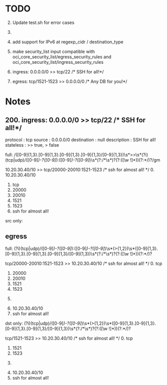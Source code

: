 # TODO
2. Update test.sh for error cases
3. 

100. add support for IPv6 at regexp_cidr / destination_type
110. make security_list input compatible with oci_core_security_list/egress_security_rules and oci_core_security_list/ingress_security_rules
200. ingress: 0.0.0.0/0 >> tcp/22 /* SSH for all!*/
210. egress: tcp/1521-1523 >> 0.0.0.0/0 /* Any DB for you!*/

# Notes

## 200. ingress: 0.0.0.0/0 >> tcp/22 /* SSH for all!*/

protocol    : tcp
source      : 0.0.0.0/0
destination : null
description : SSH for all!
stateless   : >> true, > false

full: /([0-9]{1,3}\.[0-9]{1,3}\.[0-9]{1,3}\.[0-9]{1,3}\/[0-9]{1,3})\s*>>\s*(?i)(tcp|udp)\/([0-9]*)-?([0-9]*):([0-9]*)-?([0-9]*)\s*(?:\/\*\s*)?(?:([\w !]*))(?:\*\/)?/gm

10.20.30.40/10 >> tcp/20000-20010:1521-1523 /* ssh for almost all! */
0. 10.20.30.40/10
1. tcp
3. 20000
3. 20010
4. 1521
5. 1523
6. ssh for almost all! 

src only: 

## egress

full: (?i)(tcp|udp)\/([0-9]*)-?([0-9]*):([0-9]*)-?([0-9]*)\s*(>{1,2})\s*([0-9]{1,3}\.[0-9]{1,3}\.[0-9]{1,3}\.[0-9]{1,3}\/[0-9]{1,3})\s*(?:\/\*\s*)?(?:([\w !]*))(?:\*\/)?

tcp/20000-20010:1521-1523 >> 10.20.30.40/10 /* ssh for almost all! */
0. tcp
1. 20000
2. 20010
3. 1521
4. 1523
5. >>
6. 10.20.30.40/10
7. ssh for almost all! 

dst only: (?i)(tcp|udp)\/([0-9]*)-?([0-9]*)\s*(>{1,2})\s*([0-9]{1,3}\.[0-9]{1,3}\.[0-9]{1,3}\.[0-9]{1,3}\/[0-9]{1,3})\s*(?:\/\*\s*)?(?:([\w !]*))(?:\*\/)?

tcp/1521-1523 >> 10.20.30.40/10 /* ssh for almost all! */
0. tcp
1. 1521
2. 1523
3. >>
4. 10.20.30.40/10
5. ssh for almost all! 






